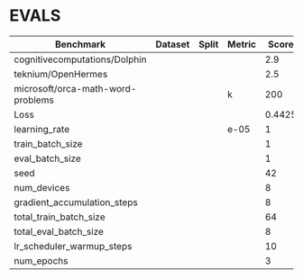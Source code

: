 # EVALS

| Benchmark | Dataset | Split | Metric | Score | Source |
| --- | --- | --- | --- | --- | --- |
| cognitivecomputations/Dolphin |  |  |  | 2.9 | README |
| teknium/OpenHermes |  |  |  | 2.5 | README |
| microsoft/orca-math-word-problems |  |  | k | 200 | README |
| Loss |  |  |  | 0.4425 | README |
| learning_rate |  |  | e-05 | 1 | README |
| train_batch_size |  |  |  | 1 | README |
| eval_batch_size |  |  |  | 1 | README |
| seed |  |  |  | 42 | README |
| num_devices |  |  |  | 8 | README |
| gradient_accumulation_steps |  |  |  | 8 | README |
| total_train_batch_size |  |  |  | 64 | README |
| total_eval_batch_size |  |  |  | 8 | README |
| lr_scheduler_warmup_steps |  |  |  | 10 | README |
| num_epochs |  |  |  | 3 | README |